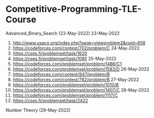 # Competitive-Programming-TLE-Course
Advanced_Binary_Search (23-May-2022)
23-May-2022
1. http://www.usaco.org/index.php?page=viewproblem2&cpid=858
2. https://codeforces.com/contest/702/problem/C
24-May-2022
3. https://cses.fi/problemset/task/1620
4. https://cses.fi/problemset/task/1085
25-May-2022
5. https://codeforces.com/problemset/problem/1486/C1
6. https://codeforces.com/problemset/problem/1583/D
26-May-2022
7. https://codeforces.com/contest/847/problem/B
8. https://codeforces.com/contest/782/problem/B
27-May-2022
9. https://codeforces.com/problemset/problem/1010/B
10. https://codeforces.com/problemset/problem/1407/C
28-May-2022
11. https://codeforces.com/problemset/problem/1117/C
12. https://cses.fi/problemset/task/2422

Number Theory (29-May-2022)
